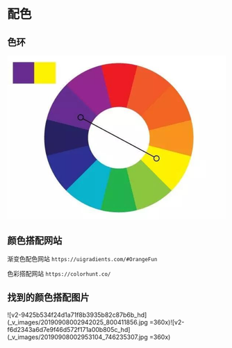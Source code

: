 # 配色
## 色环
![v2-7636b54e2ea79ec3b407d43264142fab_hd](_v_images/20190908002511939_1377637581.jpg)

## 颜色搭配网站
渐变色配色网站
`https://uigradients.com/#OrangeFun`

色彩搭配网站
`https://colorhunt.co/`

## 找到的颜色搭配图片
![v2-9425b534f24d1a71f8b3935b82c87b6b_hd](_v_images/20190908002942025_800411856.jpg =360x)![v2-f6d2343a6d7e9f46d572f171a00b805c_hd](_v_images/20190908002953104_746235307.jpg =360x)
